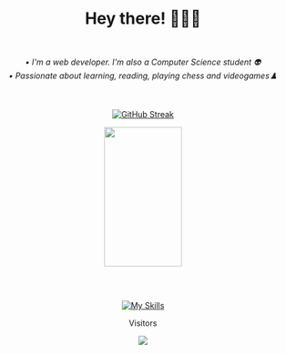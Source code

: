 <div align="center">
  <h1> Hey there! 👋👨‍💻 </h1>
</div>

  <div align="center"> <br>
     <p><em> • I'm a web developer. I'm also a Computer Science student 👽 </em> <br>
       <em> • Passionate about learning, reading, playing chess and videogames♟️ </em> </p> 
  </div>
<br />

<div align="center" style="display: inline-block, justify-content: center"> 

   [![GitHub Streak](https://streak-stats.demolab.com?user=maathzzz&theme=radical&hide_border=true&border_radius=8&mode=weekly&card_width=430)](https://git.io/streak-stats)
  
  <img width="52%" height="245px" src="https://github-readme-stats.vercel.app/api/top-langs/?username=maathzzz&layout=compact&hide_border=true&theme=radical&langs_count=6&border_radius=8" />
  
</div>

##
<br>

<div align="center" style="display: inline_block">
  
  [![My Skills](https://skillicons.dev/icons?i=html,css,js,typescript,react,vuejs,nodejs,nuxt,vite,php,mysql,cs,github,vscode,visualstudio)](https://skillicons.dev)
  
</div>

<div align="center">
  
<!-- ![Snake animation](https://github.com/maathzzz/maathzzz/blob/output/github-contribution-grid-snake.svg) -->
<p>Visitors</p>
 <img align="center" src="https://profile-counter.glitch.me/{maathzzz}/count.svg" />

</div>
